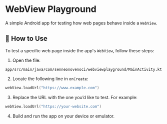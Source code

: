 # WebView Playground

A simple Android app for testing how web pages behave inside a `WebView`.

## 🧪 How to Use

To test a specific web page inside the app's `WebView`, follow these steps:

1. Open the file: 
```
app/src/main/java/com/senneonovenoci/webviewplayground/MainActivity.kt
```

2. Locate the following line in `onCreate`:
```kotlin
webView.loadUrl("https://www.example.com")
```

3.	Replace the URL with the one you’d like to test. For example:
```kotlin
webView.loadUrl("https://your-website.com")
```

4.	Build and run the app on your device or emulator.
